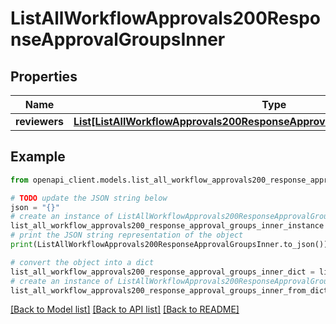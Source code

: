 # ListAllWorkflowApprovals200ResponseApprovalGroupsInner


## Properties

Name | Type | Description | Notes
------------ | ------------- | ------------- | -------------
**reviewers** | [**List[ListAllWorkflowApprovals200ResponseApprovalGroupsInnerReviewersInner]**](ListAllWorkflowApprovals200ResponseApprovalGroupsInnerReviewersInner.md) |  | [optional] 

## Example

```python
from openapi_client.models.list_all_workflow_approvals200_response_approval_groups_inner import ListAllWorkflowApprovals200ResponseApprovalGroupsInner

# TODO update the JSON string below
json = "{}"
# create an instance of ListAllWorkflowApprovals200ResponseApprovalGroupsInner from a JSON string
list_all_workflow_approvals200_response_approval_groups_inner_instance = ListAllWorkflowApprovals200ResponseApprovalGroupsInner.from_json(json)
# print the JSON string representation of the object
print(ListAllWorkflowApprovals200ResponseApprovalGroupsInner.to_json())

# convert the object into a dict
list_all_workflow_approvals200_response_approval_groups_inner_dict = list_all_workflow_approvals200_response_approval_groups_inner_instance.to_dict()
# create an instance of ListAllWorkflowApprovals200ResponseApprovalGroupsInner from a dict
list_all_workflow_approvals200_response_approval_groups_inner_from_dict = ListAllWorkflowApprovals200ResponseApprovalGroupsInner.from_dict(list_all_workflow_approvals200_response_approval_groups_inner_dict)
```
[[Back to Model list]](../README.md#documentation-for-models) [[Back to API list]](../README.md#documentation-for-api-endpoints) [[Back to README]](../README.md)


